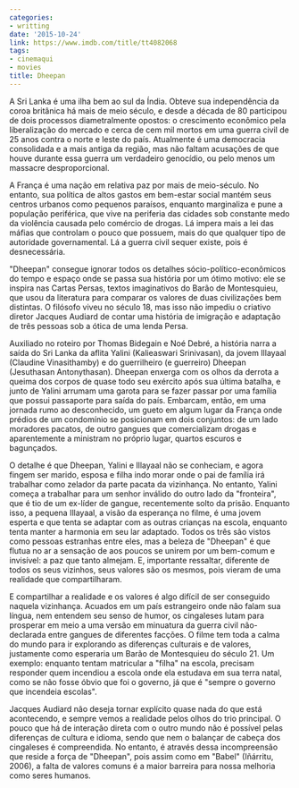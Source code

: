 ```yaml
---
categories:
- writting
date: '2015-10-24'
link: https://www.imdb.com/title/tt4082068
tags:
- cinemaqui
- movies
title: Dheepan
---
```


A Sri Lanka é uma ilha bem ao sul da Índia. Obteve sua independência da coroa britânica há mais de meio século, e desde a década de 80 participou de dois processos diametralmente opostos: o crescimento econômico pela liberalização do mercado e cerca de cem mil mortos em uma guerra civil de 25 anos contra o norte e leste do país. Atualmente é uma democracia consolidada e a mais antiga da região, mas não faltam acusações de que houve durante essa guerra um verdadeiro genocídio, ou pelo menos um massacre desproporcional.

A França é uma nação em relativa paz por mais de meio-século. No entanto, sua política de altos gastos em bem-estar social mantém seus centros urbanos como pequenos paraísos, enquanto marginaliza e pune a população periférica, que vive na periferia das cidades sob constante medo da violência causada pelo comércio de drogas. Lá impera mais a lei das máfias que controlam o pouco que possuem, mais do que qualquer tipo de autoridade governamental. Lá a guerra civil sequer existe, pois é desnecessária.

"Dheepan" consegue ignorar todos os detalhes sócio-político-econômicos do tempo e espaço onde se passa sua história por um ótimo motivo: ele se inspira nas Cartas Persas, textos imaginativos do Barão de Montesquieu, que usou da literatura para comparar os valores de duas civilizações bem distintas. O filósofo viveu no século 18, mas isso não impediu o criativo diretor Jacques Audiard de contar uma história de imigração e adaptação de três pessoas sob a ótica de uma lenda Persa.

Auxiliado no roteiro por Thomas Bidegain e Noé Debré, a história narra a saída do Sri Lanka da aflita Yalini (Kalieaswari Srinivasan), da jovem Illayaal (Claudine Vinasithamby) e do guerrilheiro (e guerreiro) Dheepan (Jesuthasan Antonythasan). Dheepan enxerga com os olhos da derrota a queima dos corpos de quase todo seu exército após sua última batalha, e junto de Yalini arrumam uma garota para se fazer passar por uma família que possui passaporte para saída do país. Embarcam, então, em uma jornada rumo ao desconhecido, um gueto em algum lugar da França onde prédios de um condomínio se posicionam em dois conjuntos: de um lado moradores pacatos, de outro gangues que comercializam drogas e aparentemente a ministram no próprio lugar, quartos escuros e bagunçados.

O detalhe é que Dheepan, Yalini e Illayaal não se conheciam, e agora fingem ser marido, esposa e filha indo morar onde o pai de família irá trabalhar como zelador da parte pacata da vizinhança. No entanto, Yalini começa a trabalhar para um senhor inválido do outro lado da "fronteira", que é tio de um ex-líder de gangue, recentemente solto da prisão. Enquanto isso, a pequena Illayaal, a visão da esperança no filme, é uma jovem esperta e que tenta se adaptar com as outras crianças na escola, enquanto tenta manter a harmonia em seu lar adaptado. Todos os três são vistos como pessoas estranhas entre eles, mas a beleza de "Dheepan" é que flutua no ar a sensação de aos poucos se unirem por um bem-comum e invisível: a paz que tanto almejam. E, importante ressaltar, diferente de todos os seus vizinhos, seus valores são os mesmos, pois vieram de uma realidade que compartilharam.

E compartilhar a realidade e os valores é algo difícil de ser conseguido naquela vizinhança. Acuados em um país estrangeiro onde não falam sua língua, nem entendem seu senso de humor, os cingaleses lutam para prosperar em meio a uma versão em minuatura da guerra civil não-declarada entre gangues de diferentes facções. O filme tem toda a calma do mundo para ir explorando as diferenças culturais e de valores, justamente como esperaria um Barão de Montesquieu do século 21. Um exemplo: enquanto tentam matricular a "filha" na escola, precisam responder quem incendiou a escola onde ela estudava em sua terra natal, como se não fosse óbvio que foi o governo, já que é "sempre o governo que incendeia escolas".

Jacques Audiard não deseja tornar explícito quase nada do que está acontecendo, e sempre vemos a realidade pelos olhos do trio principal. O pouco que há de interação direta com o outro mundo não é possível pelas diferenças de cultura e idioma, sendo que nem o balançar de cabeça dos cingaleses é compreendida. No entanto, é através dessa incompreensão que reside a força de "Dheepan", pois assim como em "Babel" (Iñárritu, 2006), a falta de valores comuns é a maior barreira para nossa melhoria como seres humanos.

